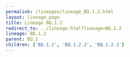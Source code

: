 ```yaml
---
permalink: /lineages/lineage_BQ.1.2.html
layout: lineage_page
title: Lineage BQ.1.2
redirect_to: ../lineage.html?lineage=BQ.1.2
lineage: BQ.1.2
parent: BQ.1
children: ['BQ.1.2', 'BQ.1.2.2', 'BQ.1.2.3']
---
```

